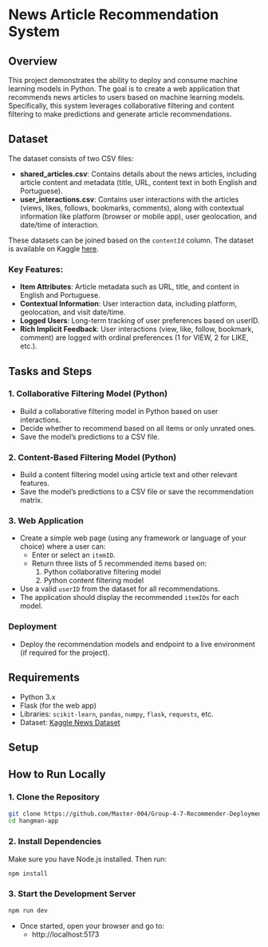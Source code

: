# News Article Recommendation System

## Overview

This project demonstrates the ability to deploy and consume machine learning models in Python. The goal is to create a web application that recommends news articles to users based on machine learning models. Specifically, this system leverages collaborative filtering and content filtering to make predictions and generate article recommendations.

## Dataset

The dataset consists of two CSV files:

- **shared_articles.csv**: Contains details about the news articles, including article content and metadata (title, URL, content text in both English and Portuguese).
- **user_interactions.csv**: Contains user interactions with the articles (views, likes, follows, bookmarks, comments), along with contextual information like platform (browser or mobile app), user geolocation, and date/time of interaction.

These datasets can be joined based on the `contentId` column. The dataset is available on Kaggle [here](https://www.kaggle.com/datasets/gspmoreira/articles-sharing-reading-from-cit-deskdrop?resource=download).

### Key Features:

- **Item Attributes**: Article metadata such as URL, title, and content in English and Portuguese.
- **Contextual Information**: User interaction data, including platform, geolocation, and visit date/time.
- **Logged Users**: Long-term tracking of user preferences based on userID.
- **Rich Implicit Feedback**: User interactions (view, like, follow, bookmark, comment) are logged with ordinal preferences (1 for VIEW, 2 for LIKE, etc.).

## Tasks and Steps

### 1. Collaborative Filtering Model (Python)
- Build a collaborative filtering model in Python based on user interactions.
- Decide whether to recommend based on all items or only unrated ones.
- Save the model’s predictions to a CSV file.

### 2. Content-Based Filtering Model (Python)
- Build a content filtering model using article text and other relevant features.
- Save the model’s predictions to a CSV file or save the recommendation matrix.

### 3. Web Application
- Create a simple web page (using any framework or language of your choice) where a user can:
  - Enter or select an `itemID`.
  - Return three lists of 5 recommended items based on:
    1. Python collaborative filtering model
    2. Python content filtering model
- Use a valid `userID` from the dataset for all recommendations.
- The application should display the recommended `itemIDs` for each model.

### Deployment
- Deploy the recommendation models and endpoint to a live environment (if required for the project).

## Requirements

- Python 3.x
- Flask (for the web app)
- Libraries: `scikit-learn`, `pandas`, `numpy`, `flask`, `requests`, etc.
- Dataset: [Kaggle News Dataset](https://www.kaggle.com/datasets/gspmoreira/articles-sharing-reading-from-cit-deskdrop?resource=download)

## Setup

## How to Run Locally

### 1. Clone the Repository

```bash
git clone https://github.com/Master-004/Group-4-7-Recommender-Deployment-Project.git
cd hangman-app
```

### 2. Install Dependencies
Make sure you have Node.js installed. Then run:
```bash
npm install
```

### 3. Start the Development Server
```bash
npm run dev
```
  - Once started, open your browser and go to:
    - http://localhost:5173
